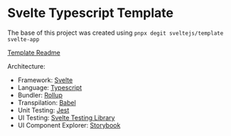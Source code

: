 # Svelte Typescript Template

The base of this project was created using `pnpx degit sveltejs/template svelte-app`

[Template Readme](SVELTE_TEMPLATE_README.md)

Architecture:

- Framework: [Svelte](https://svelte.dev/)
- Language: [Typescript](https://www.typescriptlang.org/)
- Bundler: [Rollup](https://rollupjs.org/)
- Transpilation: [Babel](https://babeljs.io/)
- Unit Testing: [Jest](https://jestjs.io)
- UI Testing: [Svelte Testing Library](https://testing-library.com/docs/svelte-testing-library/intro)
- UI Component Explorer: [Storybook](https://storybook.js.org/)
